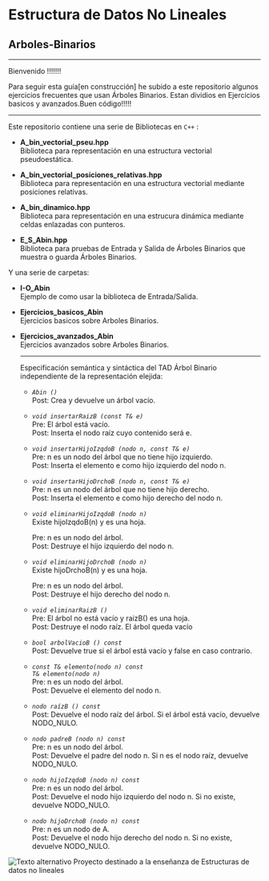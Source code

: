 # Estructura de Datos No Lineales
## Arboles-Binarios  
  
  ***************************************************************************************************************************
  Bienvenido !!!!!!!
  
  Para seguir esta guía[en construcción] he subido a este repositorio algunos ejercicios frecuentes que usan Árboles Binarios.
  Estan dividios en Ejercicios basicos y avanzados.Buen código!!!!!
  ***************************************************************************************************************************
  
Este repositorio contiene una serie de Bibliotecas en `C++` :
  
  * **A_bin_vectorial_pseu.hpp**  
      Biblioteca para representación en una estructura vectorial pseudoestática.
  * **A_bin_vectorial_posiciones_relativas.hpp**  
      Biblioteca para representación en una estructura vectorial mediante posiciones relativas.  
  * **A_bin_dinamico.hpp**  
      Biblioteca para representación en una estrucura dinámica mediante celdas enlazadas con punteros.  
      
  * **E_S_Abin.hpp**  
      Biblioteca para pruebas de Entrada y Salida de Árboles Binarios que muestra o guarda Árboles Binarios.  
   
 Y una serie de carpetas:  
   
  * **I-O_Abin**  
      Ejemplo de como usar la biblioteca de Entrada/Salida.
  * **Ejercicios_basicos_Abin**  
      Ejercicios basicos sobre Arboles Binarios.
   * **Ejercicios_avanzados_Abin**  
      Ejercicios avanzados sobre Arboles Binarios.     
      
      ***************************************************************************************************************************
              
      Especificación semántica y sintáctica del TAD Árbol Binario independiente de la representación elejida:  
      * *`Abin ()`*    
      Post: Crea y devuelve un árbol vacío.  
      * *`void insertarRaizB (const T& e)`*  
      Pre: El árbol está vacío.  
      Post: Inserta el nodo raíz cuyo contenido será e.  
      * *`void insertarHijoIzqdoB (nodo n, const T& e)`*  
      Pre: n es un nodo del árbol que no tiene hijo izquierdo.  
      Post: Inserta el elemento e como hijo izquierdo del nodo n.  
      * *`void insertarHijoDrchoB (nodo n, const T& e)`*  
      Pre: n es un nodo del árbol que no tiene hijo derecho.  
      Post: Inserta el elemento e como hijo derecho del nodo n.  
      * *`void eliminarHijoIzqdoB (nodo n)`*  
      Existe hijoIzqdoB(n) y es una hoja.  
        
        Pre: n es un nodo del árbol.  
        Post: Destruye el hijo izquierdo del nodo n.  
      * *`void eliminarHijoDrchoB (nodo n)`*  
      Existe hijoDrchoB(n) y es una hoja.  
        
        Pre: n es un nodo del árbol.  
        Post: Destruye el hijo derecho del nodo n.  
      * *`void eliminarRaizB ()`*  
      Pre: El árbol no está vacío y raizB() es una hoja.  
      Post: Destruye el nodo raíz. El árbol queda vacío  
      * *`bool arbolVacioB () const`*  
      Post: Devuelve true si el árbol está vacío y false en caso contrario.  
      * *`const T& elemento(nodo n) const`*  
        *`T& elemento(nodo n)`*  
      Pre: n es un nodo del árbol.  
      Post: Devuelve el elemento del nodo n.  
      * *`nodo raízB () const`*  
      Post: Devuelve el nodo raíz del árbol. Si el árbol está vacío, devuelve
      NODO_NULO.   
      * *`nodo padreB (nodo n) const`*  
      Pre: n es un nodo del árbol.  
      Post: Devuelve el padre del nodo n. Si n es el nodo raíz, devuelve
      NODO_NULO.  
      * *`nodo hijoIzqdoB (nodo n) const`*  
      Pre: n es un nodo del árbol.  
      Post: Devuelve el nodo hijo izquierdo del nodo n. Si no existe, devuelve
      NODO_NULO.  
      * *`nodo hijoDrchoB (nodo n) const`*  
      Pre: n es un nodo de A.  
      Post: Devuelve el nodo hijo derecho del nodo n. Si no existe, devuelve
      NODO_NULO.  
      
  
![Texto alternativo](http://img.fenixzone.net/i/lmTtJ8j.jpeg)
Proyecto destinado a la enseñanza de Estructuras de datos no lineales
